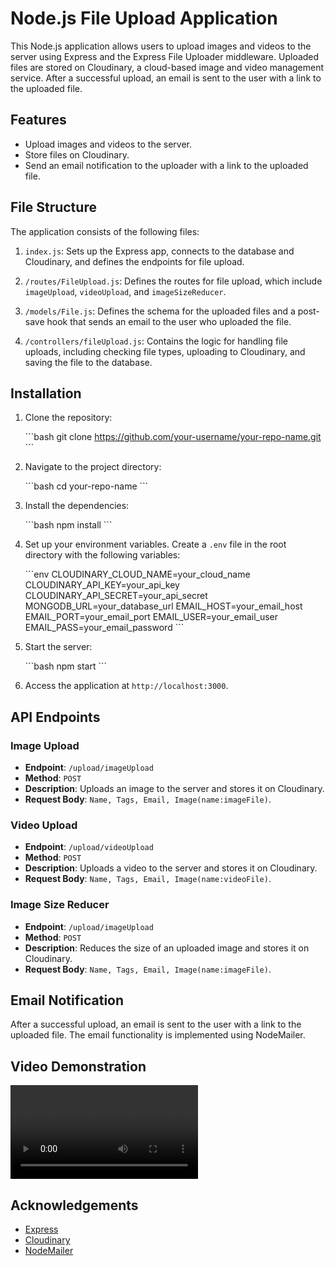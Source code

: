 
# Node.js File Upload Application

This Node.js application allows users to upload images and videos to the server using Express and the Express File Uploader middleware. Uploaded files are stored on Cloudinary, a cloud-based image and video management service. After a successful upload, an email is sent to the user with a link to the uploaded file.

## Features

- Upload images and videos to the server.
- Store files on Cloudinary.
- Send an email notification to the uploader with a link to the uploaded file.

## File Structure

The application consists of the following files:

1. `index.js`: Sets up the Express app, connects to the database and Cloudinary, and defines the endpoints for file upload.

2. `/routes/FileUpload.js`: Defines the routes for file upload, which include `imageUpload`, `videoUpload`, and `imageSizeReducer`.

3. `/models/File.js`: Defines the schema for the uploaded files and a post-save hook that sends an email to the user who uploaded the file.

4. `/controllers/fileUpload.js`: Contains the logic for handling file uploads, including checking file types, uploading to Cloudinary, and saving the file to the database.

## Installation

1. Clone the repository:

   \`\`\`bash
   git clone https://github.com/your-username/your-repo-name.git
   \`\`\`

2. Navigate to the project directory:

   \`\`\`bash
   cd your-repo-name
   \`\`\`

3. Install the dependencies:

   \`\`\`bash
   npm install
   \`\`\`

4. Set up your environment variables. Create a `.env` file in the root directory with the following variables:

   \`\`\`env
   CLOUDINARY_CLOUD_NAME=your_cloud_name
   CLOUDINARY_API_KEY=your_api_key
   CLOUDINARY_API_SECRET=your_api_secret
   MONGODB_URL=your_database_url
   EMAIL_HOST=your_email_host
   EMAIL_PORT=your_email_port
   EMAIL_USER=your_email_user
   EMAIL_PASS=your_email_password
   \`\`\`

5. Start the server:

   \`\`\`bash
   npm start
   \`\`\`

6. Access the application at `http://localhost:3000`.

## API Endpoints

### Image Upload

- **Endpoint**: `/upload/imageUpload`
- **Method**: `POST`
- **Description**: Uploads an image to the server and stores it on Cloudinary.
- **Request Body**: `Name, Tags, Email, Image(name:imageFile)`.

### Video Upload

- **Endpoint**: `/upload/videoUpload`
- **Method**: `POST`
- **Description**: Uploads a video to the server and stores it on Cloudinary.
- **Request Body**: `Name, Tags, Email, Image(name:videoFile)`.

### Image Size Reducer

- **Endpoint**: `/upload/imageUpload`
- **Method**: `POST`
- **Description**: Reduces the size of an uploaded image and stores it on Cloudinary.
- **Request Body**: `Name, Tags, Email, Image(name:imageFile)`.

## Email Notification

After a successful upload, an email is sent to the user with a link to the uploaded file. The email functionality is implemented using NodeMailer.

## Video Demonstration

![Watch the demonstration video](nodemailer.mp4)

## Acknowledgements

- [Express](https://expressjs.com/)
- [Cloudinary](https://cloudinary.com/)
- [NodeMailer](https://nodemailer.com/)
